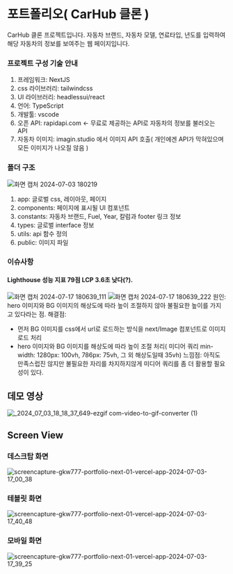 # 포트폴리오( CarHub 클론 )
CarHub 클론 프로젝트입니다.
자동차 브랜드, 자동차 모델, 연료타입, 년도를 입력하여 해당 자동차의 정보를 보여주는 웹 페이지입니다.

### 프로젝트 구성 기술 안내
1. 프레임워크: NextJS
2. css 라이브러리: tailwindcss
3. UI 라이브러리: headlessui/react
4. 언어: TypeScript
5. 개발툴: vscode
6. 오픈 API: rapidapi.com <- 무료로 제공하는 API로 자동차의 정보를 불러오는 API
7. 자동차 이미지: imagin.studio 에서 이미지 API 호출( 개인에겐 API가 막혀있으며 모든 이미지가 나오질 않음 )
   
### 폴더 구조
![화면 캡처 2024-07-03 180219](https://github.com/gkw777/portfolio_next_01/assets/62530852/a25ef42c-1834-4c29-8ab6-6ff2b973061c)
1. app: 글로벌 css, 레이아웃, 페이지
2. components: 페이지에 표시될 UI 컴포넌트
3. constants: 자동차 브랜드, Fuel, Year, 칼럼과 footer 링크 정보
4. types: 글로벌 interface 정보
5. utils: api 함수 정의
6. public: 이미지 파일

### 이슈사항
#### Lighthouse 성능 지표 79점 LCP 3.6초 낮다(?).
![화면 캡처 2024-07-17 180639_111](https://github.com/user-attachments/assets/d170332f-bed0-46e3-8024-f8f15bf94bf7)
![화면 캡처 2024-07-17 180639_222](https://github.com/user-attachments/assets/2bc18aa5-7988-4833-af1c-1ea238466acb)
원인: hero 이미지와 BG 이미지의 해상도에 따라 높이 조절하지 않아 불필요한 높이를 가지고 있다라는 점.
해결점:
 - 먼저 BG 이미지를 css에서 url로 로드하는 방식을 next/Image 컴포넌트로 이미지 로드 처리
 - hero 이미지와 BG 이미지를 해상도에 따라 높이 조절 처리( 미디어 쿼리 min-width: 1280px: 100vh, 786px: 75vh, 그 외 해상도일때 35vh)
느낌점: 아직도 만족스럽진 않지만 불필요한 자리를 차지하지않게 미디어 쿼리를 좀 더 활용할 필요성이 있다.

## 데모 영상
![_2024_07_03_18_18_37_649-ezgif com-video-to-gif-converter (1)](https://github.com/gkw777/portfolio_next_01/assets/62530852/8b93d733-8a76-4b30-993d-bbd155b8271e)

## Screen View
### 데스크탑 화면
![screencapture-gkw777-portfolio-next-01-vercel-app-2024-07-03-17_00_38](https://github.com/gkw777/portfolio_next_01/assets/62530852/2eaba58c-2156-46d3-94fc-4679362d1b72)
### 테블릿 화면
![screencapture-gkw777-portfolio-next-01-vercel-app-2024-07-03-17_40_48](https://github.com/gkw777/portfolio_next_01/assets/62530852/c095a4d9-c2fc-4937-9645-f8b74d0e77e9)
### 모바일 화면
![screencapture-gkw777-portfolio-next-01-vercel-app-2024-07-03-17_39_25](https://github.com/gkw777/portfolio_next_01/assets/62530852/2d69a6f9-d4ad-4154-a011-da44c642834f)
